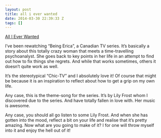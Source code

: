 ```yaml
---
layout: post
title: all i ever wanted
date: 2014-03-30 22:39:33 Z
tags: []
---
```

[All I Ever Wanted](http://open.spotify.com/track/3Fv4nQAYla0LKroOmrYa7g)

I’ve been rewatching “Being Erica”, a Canadian TV series. It’s basically a story about this totally crazy woman that meets a time-travelling psychoanalyst. She goes back to key points in her life in an attempt to find out how to fix things she regrets. And while that works sometimes, others it doesn’t quite work as well.

It’s the stereotypical “Chic-TV” and I absolutely love it! Of course that might be because it is an inspiration to reflect about how to get a grip on my own life.

Any case, this is the theme-song for the series. It’s by Lily Frost whom I discovered due to the series. And have totally fallen in love with. Her music is awesome.

Any case, you should all go listen to some Lily Frost. And when she has gotten into the mood, reflect a bit on your life and realise that it’s pretty amazing. Now what are you going to make of it? I for one will throw myself into it and enjoy the hell out of it!
